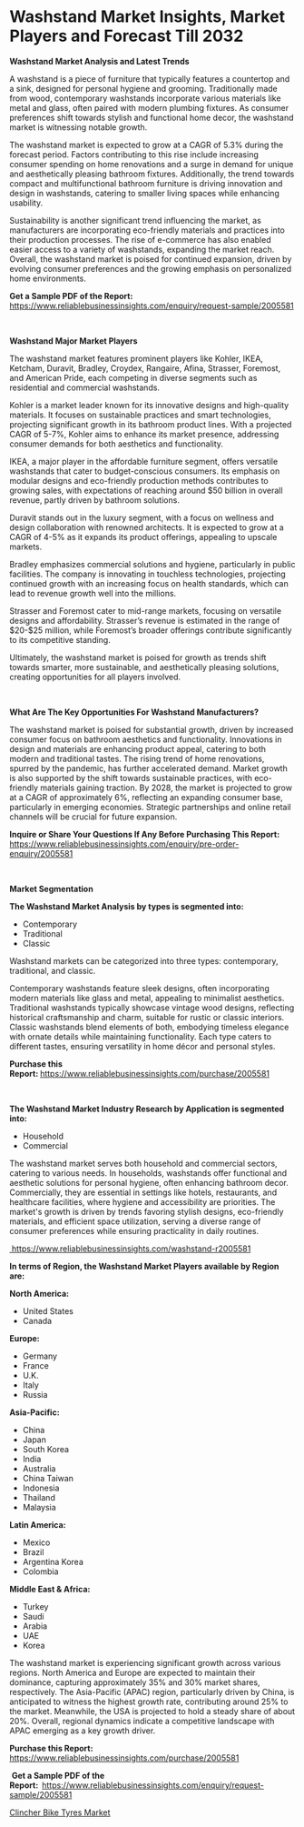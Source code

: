 <p><h1>Washstand Market Insights, Market Players and Forecast Till 2032</h1></p><p><strong>Washstand Market Analysis and Latest Trends</strong></p>
<p><p>A washstand is a piece of furniture that typically features a countertop and a sink, designed for personal hygiene and grooming. Traditionally made from wood, contemporary washstands incorporate various materials like metal and glass, often paired with modern plumbing fixtures. As consumer preferences shift towards stylish and functional home decor, the washstand market is witnessing notable growth.</p><p>The washstand market is expected to grow at a CAGR of 5.3% during the forecast period. Factors contributing to this rise include increasing consumer spending on home renovations and a surge in demand for unique and aesthetically pleasing bathroom fixtures. Additionally, the trend towards compact and multifunctional bathroom furniture is driving innovation and design in washstands, catering to smaller living spaces while enhancing usability. </p><p>Sustainability is another significant trend influencing the market, as manufacturers are incorporating eco-friendly materials and practices into their production processes. The rise of e-commerce has also enabled easier access to a variety of washstands, expanding the market reach. Overall, the washstand market is poised for continued expansion, driven by evolving consumer preferences and the growing emphasis on personalized home environments.</p></p>
<p><strong>Get a Sample PDF of the Report:&nbsp;</strong> <a href="https://www.reliablebusinessinsights.com/enquiry/request-sample/2005581?utm_campaign=2330&utm_medium=2&utm_source=Github&utm_content=ia&utm_term=09022025&utm_id=washstand">https://www.reliablebusinessinsights.com/enquiry/request-sample/2005581</a></p>
<p>&nbsp;</p>
<p><strong>Washstand Major Market Players</strong></p>
<p><p>The washstand market features prominent players like Kohler, IKEA, Ketcham, Duravit, Bradley, Croydex, Rangaire, Afina, Strasser, Foremost, and American Pride, each competing in diverse segments such as residential and commercial washstands.</p><p>Kohler is a market leader known for its innovative designs and high-quality materials. It focuses on sustainable practices and smart technologies, projecting significant growth in its bathroom product lines. With a projected CAGR of 5-7%, Kohler aims to enhance its market presence, addressing consumer demands for both aesthetics and functionality.</p><p>IKEA, a major player in the affordable furniture segment, offers versatile washstands that cater to budget-conscious consumers. Its emphasis on modular designs and eco-friendly production methods contributes to growing sales, with expectations of reaching around $50 billion in overall revenue, partly driven by bathroom solutions.</p><p>Duravit stands out in the luxury segment, with a focus on wellness and design collaboration with renowned architects. It is expected to grow at a CAGR of 4-5% as it expands its product offerings, appealing to upscale markets.</p><p>Bradley emphasizes commercial solutions and hygiene, particularly in public facilities. The company is innovating in touchless technologies, projecting continued growth with an increasing focus on health standards, which can lead to revenue growth well into the millions.</p><p>Strasser and Foremost cater to mid-range markets, focusing on versatile designs and affordability. Strasser’s revenue is estimated in the range of $20-$25 million, while Foremost’s broader offerings contribute significantly to its competitive standing.</p><p>Ultimately, the washstand market is poised for growth as trends shift towards smarter, more sustainable, and aesthetically pleasing solutions, creating opportunities for all players involved.</p></p>
<p>&nbsp;</p>
<p><strong>What Are The Key Opportunities For Washstand Manufacturers?</strong></p>
<p><p>The washstand market is poised for substantial growth, driven by increased consumer focus on bathroom aesthetics and functionality. Innovations in design and materials are enhancing product appeal, catering to both modern and traditional tastes. The rising trend of home renovations, spurred by the pandemic, has further accelerated demand. Market growth is also supported by the shift towards sustainable practices, with eco-friendly materials gaining traction. By 2028, the market is projected to grow at a CAGR of approximately 6%, reflecting an expanding consumer base, particularly in emerging economies. Strategic partnerships and online retail channels will be crucial for future expansion.</p></p>
<p><strong>Inquire or Share Your Questions If Any Before Purchasing This Report:</strong> <a href="https://www.reliablebusinessinsights.com/enquiry/pre-order-enquiry/2005581?utm_campaign=2330&utm_medium=2&utm_source=Github&utm_content=ia&utm_term=09022025&utm_id=washstand">https://www.reliablebusinessinsights.com/enquiry/pre-order-enquiry/2005581</a></p>
<p>&nbsp;</p>
<p><strong>Market Segmentation</strong></p>
<p><strong>The Washstand Market Analysis by types is segmented into:</strong></p>
<p><ul><li>Contemporary</li><li>Traditional</li><li>Classic</li></ul></p>
<p><p>Washstand markets can be categorized into three types: contemporary, traditional, and classic. </p><p>Contemporary washstands feature sleek designs, often incorporating modern materials like glass and metal, appealing to minimalist aesthetics. Traditional washstands typically showcase vintage wood designs, reflecting historical craftsmanship and charm, suitable for rustic or classic interiors. Classic washstands blend elements of both, embodying timeless elegance with ornate details while maintaining functionality. Each type caters to different tastes, ensuring versatility in home décor and personal styles.</p></p>
<p><strong>Purchase this Report:&nbsp;</strong><a href="https://www.reliablebusinessinsights.com/purchase/2005581?utm_campaign=2330&utm_medium=2&utm_source=Github&utm_content=ia&utm_term=09022025&utm_id=washstand">https://www.reliablebusinessinsights.com/purchase/2005581</a></p>
<p>&nbsp;</p>
<p><strong>The Washstand Market Industry Research by Application is segmented into:</strong></p>
<p><ul><li>Household</li><li>Commercial</li></ul></p>
<p><p>The washstand market serves both household and commercial sectors, catering to various needs. In households, washstands offer functional and aesthetic solutions for personal hygiene, often enhancing bathroom decor. Commercially, they are essential in settings like hotels, restaurants, and healthcare facilities, where hygiene and accessibility are priorities. The market's growth is driven by trends favoring stylish designs, eco-friendly materials, and efficient space utilization, serving a diverse range of consumer preferences while ensuring practicality in daily routines.</p></p>
<p><a href="https://www.reliablebusinessinsights.com/washstand-r2005581?utm_campaign=2330&utm_medium=2&utm_source=Github&utm_content=ia&utm_term=09022025&utm_id=washstand">&nbsp;https://www.reliablebusinessinsights.com/washstand-r2005581</a></p>
<p><strong>In terms of Region, the Washstand Market Players available by Region are:</strong></p>
<p>
    <p> <strong> North America: </strong>
        <ul>
            <li>United States</li>
            <li>Canada</li>
        </ul>
        </p> 
    <p> <strong> Europe: </strong>
        <ul>
            <li>Germany</li>
            <li>France</li>
            <li>U.K.</li>
            <li>Italy</li>
            <li>Russia</li>
        </ul>
        </p> 
    <p> <strong> Asia-Pacific: </strong>
        <ul>
            <li>China</li>
            <li>Japan</li>
            <li>South Korea</li>
            <li>India</li>
            <li>Australia</li>
            <li>China Taiwan</li>
            <li>Indonesia</li>
            <li>Thailand</li>
            <li>Malaysia</li>
        </ul>
        </p> 
    <p> <strong> Latin America: </strong>
        <ul>
            <li>Mexico</li>
            <li>Brazil</li>
            <li>Argentina Korea</li>
            <li>Colombia</li>
        </ul>
        </p> 
    <p> <strong> Middle East & Africa: </strong>
        <ul>
            <li>Turkey</li>
            <li>Saudi</li>
            <li>Arabia</li>
            <li>UAE</li>
            <li>Korea</li>
        </ul>
    </p>
    </p>
<p><p>The washstand market is experiencing significant growth across various regions. North America and Europe are expected to maintain their dominance, capturing approximately 35% and 30% market shares, respectively. The Asia-Pacific (APAC) region, particularly driven by China, is anticipated to witness the highest growth rate, contributing around 25% to the market. Meanwhile, the USA is projected to hold a steady share of about 20%. Overall, regional dynamics indicate a competitive landscape with APAC emerging as a key growth driver.</p></p>
<p><strong>Purchase this Report: </strong><a href="https://www.reliablebusinessinsights.com/purchase/2005581?utm_campaign=2330&utm_medium=2&utm_source=Github&utm_content=ia&utm_term=09022025&utm_id=washstand">https://www.reliablebusinessinsights.com/purchase/2005581</a></p>
<p>&nbsp;<strong>Get a Sample PDF of the Report:&nbsp;&nbsp;</strong><a href="https://www.reliablebusinessinsights.com/enquiry/request-sample/2005581?utm_campaign=2330&utm_medium=2&utm_source=Github&utm_content=ia&utm_term=09022025&utm_id=washstand">https://www.reliablebusinessinsights.com/enquiry/request-sample/2005581</a></p>
<p><strong></strong></p>
<p><p><a href="https://github.com/danikabiele541/Market-Research-Report-List-1/blob/main/clincher-bike-tyres-market.md?utm_campaign=2330&utm_medium=2&utm_source=Github&utm_content=ia&utm_term=09022025&utm_id=washstand">Clincher Bike Tyres Market</a></p></p>